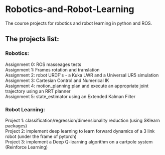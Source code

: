 # Robotics-and-Robot-Learning
The course projects for robotics and robot learning in python and ROS.

## The projects list:<br>

### Robotics:<br>

  Assignment 0: ROS masseages tests<br>
  Assignment 1: Frames rotation and translation<br>
  Assignment 2: robot URDF's - a Kuka LWR and a Universal UR5 simulation<br>
  Assignment 3: Cartesian Control and Numerical IK<br>
  Assignment 4: motion_planning:plan and execute an appropriate joint trajectory using an RRT planner<br>
  Assignment 5: state_estimator using an Extended Kalman Filter<br>
  
### Robot Learning:<br>

  Project 1: classification/regression/dimensionality reduction (using SKlearn packages) <br>
  Project 2: implement deep learning to learn forward dynamics of a 3 link robot (under the frame of pytorch) <br>
  Project 3: implement a Deep Q-learning algorithm on a cartpole system (Reinforce Learning) <br>
